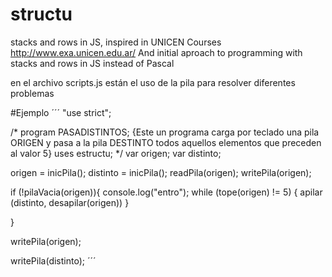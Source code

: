 # structu
stacks and rows in JS, inspired in UNICEN Courses http://www.exa.unicen.edu.ar/
And initial aproach to programming with stacks and rows in JS instead of Pascal

en el archivo scripts.js están el uso de la pila para resolver diferentes problemas

#Ejemplo
´´´
"use strict";

/*
program PASADISTINTOS;
{Este un programa carga por teclado una pila ORIGEN y pasa a la pila DESTINTO
todos aquellos elementos que preceden al valor 5}
uses estructu;
*/
var origen;
var distinto;

origen = inicPila();
distinto = inicPila();
readPila(origen);
writePila(origen);

if (!pilaVacia(origen)){
  console.log("entro");
  while (tope(origen) != 5) {
    apilar (distinto, desapilar(origen))
  }

} 

writePila(origen);

writePila(distinto);
´´´


